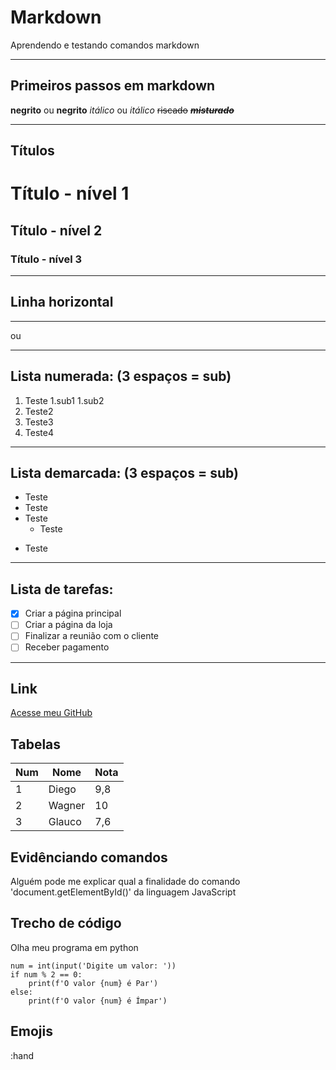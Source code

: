 # Markdown
 Aprendendo e testando comandos markdown

---

 ## Primeiros passos em markdown

  **negrito** ou __negrito__
*itálico* ou _itálico_
~~riscado~~ 
__*~~misturado~~*__

---

## Títulos

# Título - nível 1
## Título - nível 2
### Título - nível 3
 ---
 ## Linha horizontal 
 --- 
 ou
 ***

## Lista numerada: (3 espaços = sub)
1. Teste
   1.sub1
   1.sub2    
1. Teste2
1. Teste3
999. Teste4

---

## Lista demarcada: (3 espaços = sub)
* Teste 
* Teste
* Teste
   * Teste
- Teste

***

## Lista de tarefas:

- [x] Criar a página principal
- [ ] Criar a página da loja
- [ ] Finalizar a reunião com o cliente
- [ ] Receber pagamento

***

## Link

[Acesse meu GitHub](https://github.com/diegocarloni)

## Tabelas

Num | Nome | Nota
---|---|---
1 | Diego | 9,8
2 | Wagner | 10
3 | Glauco | 7,6

## Evidênciando comandos

Alguém pode me explicar qual a finalidade do comando 'document.getElementById()' da linguagem JavaScript

## Trecho de código

Olha meu programa em python
```
num = int(input('Digite um valor: '))
if num % 2 == 0:
    print(f'O valor {num} é Par')
else: 
    print(f'O valor {num} é Ímpar')
```

## Emojis

:hand